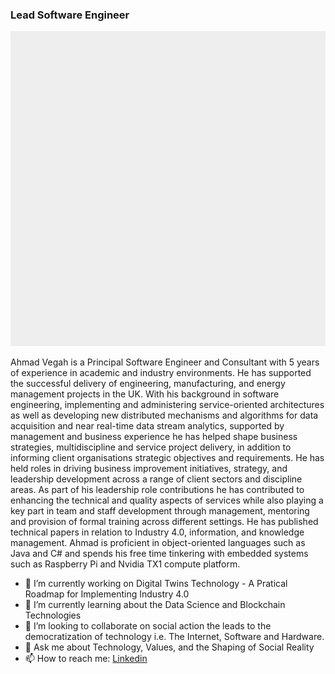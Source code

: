 ### Lead Software Engineer
![Animation](/img/intro.gif)

Ahmad Vegah is a Principal Software Engineer and Consultant with 5 years of experience in academic and industry environments. He has supported the successful delivery of engineering, manufacturing, and energy management projects in the UK. With his background in software engineering, implementing and administering service-oriented architectures as well as developing new distributed mechanisms and algorithms for data acquisition and near real-time data stream analytics, supported by management and business experience he has helped shape business strategies, multidiscipline and service project delivery, in addition to informing client organisations strategic objectives and requirements. He has held roles in driving business improvement initiatives, strategy, and leadership development across a range of client sectors and discipline areas. As part of his leadership role contributions he has contributed to enhancing the technical and quality aspects of services while also playing a key part in team and staff development through management, mentoring and provision of formal training across different settings. He has published technical papers in relation to Industry 4.0, information, and knowledge management. Ahmad is proficient in object-oriented languages such as Java and C# and spends his free time tinkering with embedded systems such as Raspberry Pi and Nvidia TX1 compute platform.

- 🔭 I’m currently working on Digital Twins Technology - A Pratical Roadmap for Implementing Industry 4.0
- 🌱 I’m currently learning about the Data Science and Blockchain Technologies
- 👯 I’m looking to collaborate on social action the leads to the democratization of technology i.e. The Internet, Software and Hardware. 
- 💬 Ask me about Technology, Values, and the Shaping of Social Reality
- 📫 How to reach me: [Linkedin](https://www.linkedin.com/in/ahmad-vegah/) 


<!--
**asvegah/asvegah** is a ✨ _special_ ✨ repository because its `README.md` (this file) appears on your GitHub profile.
- 📫 How to reach me: ...
- 😄 Pronouns: ...
- ⚡ Fun fact: .
- 🤔 I’m looking for help with ...
-->
